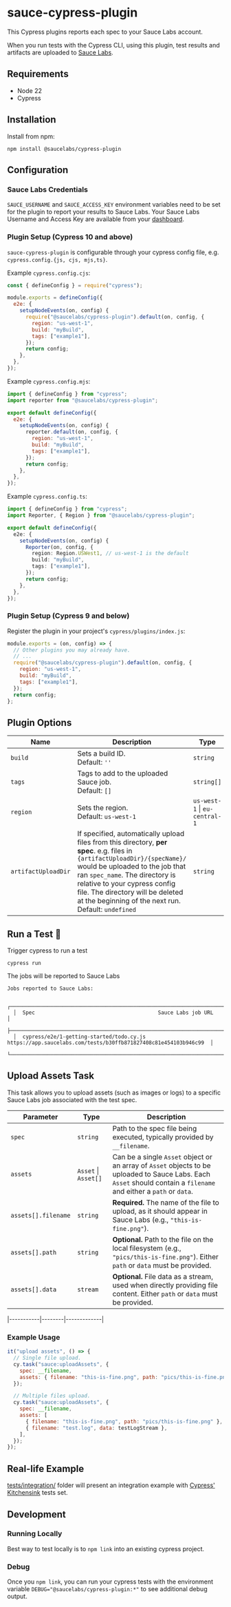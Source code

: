 # sauce-cypress-plugin

This Cypress plugins reports each spec to your Sauce Labs account.

When you run tests with the Cypress CLI, using this plugin, test results and artifacts are uploaded to [Sauce Labs](https://app.saucelabs.com).

## Requirements

- Node 22
- Cypress

## Installation

Install from npm:

```
npm install @saucelabs/cypress-plugin
```

## Configuration

### Sauce Labs Credentials

`SAUCE_USERNAME` and `SAUCE_ACCESS_KEY` environment variables need to be set for the plugin to report your results to
Sauce Labs. Your Sauce Labs Username and Access Key are available from your
[dashboard](https://app.saucelabs.com/user-settings).

### Plugin Setup (Cypress 10 and above)

`sauce-cypress-plugin` is configurable through your cypress config file, e.g. `cypress.config.{js, cjs, mjs,ts}`.

Example `cypress.config.cjs`:

```javascript
const { defineConfig } = require("cypress");

module.exports = defineConfig({
  e2e: {
    setupNodeEvents(on, config) {
      require("@saucelabs/cypress-plugin").default(on, config, {
        region: "us-west-1",
        build: "myBuild",
        tags: ["example1"],
      });
      return config;
    },
  },
});
```

Example `cypress.config.mjs`:

```javascript
import { defineConfig } from "cypress";
import reporter from "@saucelabs/cypress-plugin";

export default defineConfig({
  e2e: {
    setupNodeEvents(on, config) {
      reporter.default(on, config, {
        region: "us-west-1",
        build: "myBuild",
        tags: ["example1"],
      });
      return config;
    },
  },
});
```

Example `cypress.config.ts`:

```typescript
import { defineConfig } from "cypress";
import Reporter, { Region } from "@saucelabs/cypress-plugin";

export default defineConfig({
  e2e: {
    setupNodeEvents(on, config) {
      Reporter(on, config, {
        region: Region.USWest1, // us-west-1 is the default
        build: "myBuild",
        tags: ["example1"],
      });
      return config;
    },
  },
});
```

### Plugin Setup (Cypress 9 and below)

Register the plugin in your project's `cypress/plugins/index.js`:

```javascript
module.exports = (on, config) => {
  // Other plugins you may already have.
  // ...
  require("@saucelabs/cypress-plugin").default(on, config, {
    region: "us-west-1",
    build: "myBuild",
    tags: ["example1"],
  });
  return config;
};
```

## Plugin Options

| Name                | Description                                                                                                                                                                                                                                                                                                                | Type                          |
| ------------------- | -------------------------------------------------------------------------------------------------------------------------------------------------------------------------------------------------------------------------------------------------------------------------------------------------------------------------- | ----------------------------- |
| `build`             | Sets a build ID. <br> Default: `''`                                                                                                                                                                                                                                                                                        | `string`                      |
| `tags`              | Tags to add to the uploaded Sauce job. <br> Default: `[]`                                                                                                                                                                                                                                                                  | `string[]`                    |
| `region`            | Sets the region. <br> Default: `us-west-1`                                                                                                                                                                                                                                                                                 | `us-west-1` \| `eu-central-1` |
| `artifactUploadDir` | If specified, automatically upload files from this directory, **per spec**. e.g. files in `{artifactUploadDir}/{specName}/` would be uploaded to the job that ran `spec_name`. The directory is relative to your cypress config file. The directory will be deleted at the beginning of the next run. Default: `undefined` | `string`                      |

## Run a Test 🚀

Trigger cypress to run a test

```
cypress run
```

The jobs will be reported to Sauce Labs

```
Jobs reported to Sauce Labs:

  ┌────────────────────────────────────────────────────────────────────────────────────────────────────────────────┐
  │  Spec                                        Sauce Labs job URL                                                │
  ├────────────────────────────────────────────────────────────────────────────────────────────────────────────────┤
  │  cypress/e2e/1-getting-started/todo.cy.js    https://app.saucelabs.com/tests/b30ffb871827408c81e454103b946c99  │
  └────────────────────────────────────────────────────────────────────────────────────────────────────────────────┘
```

## Upload Assets Task

This task allows you to upload assets (such as images or logs) to a specific Sauce Labs job associated with the test spec.

| Parameter           | Type                 | Description                                                                                                                                                         |
| ------------------- | -------------------- | ------------------------------------------------------------------------------------------------------------------------------------------------------------------- |
| `spec`              | `string`             | Path to the spec file being executed, typically provided by `__filename`.                                                                                           |
| `assets`            | `Asset` \| `Asset[]` | Can be a single `Asset` object or an array of `Asset` objects to be uploaded to Sauce Labs. Each `Asset` should contain a `filename` and either a `path` or `data`. |
| `assets[].filename` | `string`             | **Required.** The name of the file to upload, as it should appear in Sauce Labs (e.g., `"this-is-fine.png"`).                                                       |
| `assets[].path`     | `string`             | **Optional.** Path to the file on the local filesystem (e.g., `"pics/this-is-fine.png"`). Either `path` or `data` must be provided.                                 |
| `assets[].data`     | `stream`             | **Optional.** File data as a stream, used when directly providing file content. Either `path` or `data` must be provided.                                           |

|-----------|--------|-------------|

### Example Usage

```javascript
it("upload assets", () => {
  // Single file upload.
  cy.task("sauce:uploadAssets", {
    spec: __filename,
    assets: { filename: "this-is-fine.png", path: "pics/this-is-fine.png" },
  });

  // Multiple files upload.
  cy.task("sauce:uploadAssets", {
    spec: __filename,
    assets: [
      { filename: "this-is-fine.png", path: "pics/this-is-fine.png" },
      { filename: "test.log", data: testLogStream },
    ],
  });
});
```

## Real-life Example

[tests/integration/](https://github.com/saucelabs/sauce-cypress-plugin/tree/main/tests/integration/) folder will present an integration example with [Cypress' Kitchensink](https://github.com/cypress-io/cypress-example-kitchensink/tree/master/cypress/e2e/2-advanced-examples) tests set.

## Development

### Running Locally

Best way to test locally is to `npm link` into an existing cypress project.

### Debug

Once you `npm link`, you can run your cypress tests with the environment variable `DEBUG="@saucelabs/cypress-plugin:*"` to see additional debug output.
